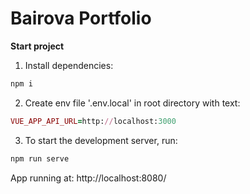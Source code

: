 # Bairova Portfolio

**Start project**

1. Install dependencies:
```bash
npm i
```
2. Create env file '.env.local' in root directory with text:
```ruby
VUE_APP_API_URL=http://localhost:3000
```
3. To start the development server, run:
```bash
npm run serve
```

App running at:
http://localhost:8080/ 
